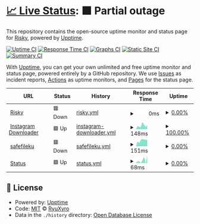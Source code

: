 # [📈 Live Status](https://RyuXyro.github.io/status): <!--live status--> **🟧 Partial outage**

This repository contains the open-source uptime monitor and status page for [Risky](https://RyuXyro.github.io/status), powered by [Upptime](https://github.com/upptime/upptime).

[![Uptime CI](https://github.com/RyuXyro/status/workflows/Uptime%20CI/badge.svg)](https://github.com/RyuXyro/status/actions?query=workflow%3A%22Uptime+CI%22)
[![Response Time CI](https://github.com/RyuXyro/status/workflows/Response%20Time%20CI/badge.svg)](https://github.com/RyuXyro/status/actions?query=workflow%3A%22Response+Time+CI%22)
[![Graphs CI](https://github.com/RyuXyro/status/workflows/Graphs%20CI/badge.svg)](https://github.com/RyuXyro/status/actions?query=workflow%3A%22Graphs+CI%22)
[![Static Site CI](https://github.com/RyuXyro/status/workflows/Static%20Site%20CI/badge.svg)](https://github.com/RyuXyro/status/actions?query=workflow%3A%22Static+Site+CI%22)
[![Summary CI](https://github.com/RyuXyro/status/workflows/Summary%20CI/badge.svg)](https://github.com/RyuXyro/status/actions?query=workflow%3A%22Summary+CI%22)

With [Upptime](https://upptime.js.org), you can get your own unlimited and free uptime monitor and status page, powered entirely by a GitHub repository. We use [Issues](https://github.com/RyuXyro/status/issues) as incident reports, [Actions](https://github.com/RyuXyro/status/actions) as uptime monitors, and [Pages](https://RyuXyro.github.io/status) for the status page.

<!--start: status pages-->
<!-- This summary is generated by Upptime (https://github.com/upptime/upptime) -->
<!-- Do not edit this manually, your changes will be overwritten -->
<!-- prettier-ignore -->
| URL | Status | History | Response Time | Uptime |
| --- | ------ | ------- | ------------- | ------ |
| <img alt="" src="https://icons.duckduckgo.com/ip3/ryuxyro.my.id.ico" height="13"> [Risky](https://ryuxyro.my.id/) | 🟥 Down | [risky.yml](https://github.com/RyuXyro/status/commits/HEAD/history/risky.yml) | <details><summary><img alt="Response time graph" src="./graphs/risky/response-time-week.png" height="20"> 0ms</summary><br><a href="https://RyuXyro.github.io/status/history/risky"><img alt="Response time 985" src="https://img.shields.io/endpoint?url=https%3A%2F%2Fraw.githubusercontent.com%2FRyuXyro%2Fstatus%2FHEAD%2Fapi%2Frisky%2Fresponse-time.json"></a><br><a href="https://RyuXyro.github.io/status/history/risky"><img alt="24-hour response time 0" src="https://img.shields.io/endpoint?url=https%3A%2F%2Fraw.githubusercontent.com%2FRyuXyro%2Fstatus%2FHEAD%2Fapi%2Frisky%2Fresponse-time-day.json"></a><br><a href="https://RyuXyro.github.io/status/history/risky"><img alt="7-day response time 0" src="https://img.shields.io/endpoint?url=https%3A%2F%2Fraw.githubusercontent.com%2FRyuXyro%2Fstatus%2FHEAD%2Fapi%2Frisky%2Fresponse-time-week.json"></a><br><a href="https://RyuXyro.github.io/status/history/risky"><img alt="30-day response time 0" src="https://img.shields.io/endpoint?url=https%3A%2F%2Fraw.githubusercontent.com%2FRyuXyro%2Fstatus%2FHEAD%2Fapi%2Frisky%2Fresponse-time-month.json"></a><br><a href="https://RyuXyro.github.io/status/history/risky"><img alt="1-year response time 0" src="https://img.shields.io/endpoint?url=https%3A%2F%2Fraw.githubusercontent.com%2FRyuXyro%2Fstatus%2FHEAD%2Fapi%2Frisky%2Fresponse-time-year.json"></a></details> | <details><summary><a href="https://RyuXyro.github.io/status/history/risky">0.00%</a></summary><a href="https://RyuXyro.github.io/status/history/risky"><img alt="All-time uptime 83.71%" src="https://img.shields.io/endpoint?url=https%3A%2F%2Fraw.githubusercontent.com%2FRyuXyro%2Fstatus%2FHEAD%2Fapi%2Frisky%2Fuptime.json"></a><br><a href="https://RyuXyro.github.io/status/history/risky"><img alt="24-hour uptime 0.00%" src="https://img.shields.io/endpoint?url=https%3A%2F%2Fraw.githubusercontent.com%2FRyuXyro%2Fstatus%2FHEAD%2Fapi%2Frisky%2Fuptime-day.json"></a><br><a href="https://RyuXyro.github.io/status/history/risky"><img alt="7-day uptime 0.00%" src="https://img.shields.io/endpoint?url=https%3A%2F%2Fraw.githubusercontent.com%2FRyuXyro%2Fstatus%2FHEAD%2Fapi%2Frisky%2Fuptime-week.json"></a><br><a href="https://RyuXyro.github.io/status/history/risky"><img alt="30-day uptime 1.38%" src="https://img.shields.io/endpoint?url=https%3A%2F%2Fraw.githubusercontent.com%2FRyuXyro%2Fstatus%2FHEAD%2Fapi%2Frisky%2Fuptime-month.json"></a><br><a href="https://RyuXyro.github.io/status/history/risky"><img alt="1-year uptime 72.63%" src="https://img.shields.io/endpoint?url=https%3A%2F%2Fraw.githubusercontent.com%2FRyuXyro%2Fstatus%2FHEAD%2Fapi%2Frisky%2Fuptime-year.json"></a></details>
| <img alt="" src="https://icons.duckduckgo.com/ip3/ryuxyro.github.io.ico" height="13"> [Instagram Downloader](https://ryuxyro.github.io/igdownloader/) | 🟩 Up | [instagram-downloader.yml](https://github.com/RyuXyro/status/commits/HEAD/history/instagram-downloader.yml) | <details><summary><img alt="Response time graph" src="./graphs/instagram-downloader/response-time-week.png" height="20"> 148ms</summary><br><a href="https://RyuXyro.github.io/status/history/instagram-downloader"><img alt="Response time 105" src="https://img.shields.io/endpoint?url=https%3A%2F%2Fraw.githubusercontent.com%2FRyuXyro%2Fstatus%2FHEAD%2Fapi%2Finstagram-downloader%2Fresponse-time.json"></a><br><a href="https://RyuXyro.github.io/status/history/instagram-downloader"><img alt="24-hour response time 158" src="https://img.shields.io/endpoint?url=https%3A%2F%2Fraw.githubusercontent.com%2FRyuXyro%2Fstatus%2FHEAD%2Fapi%2Finstagram-downloader%2Fresponse-time-day.json"></a><br><a href="https://RyuXyro.github.io/status/history/instagram-downloader"><img alt="7-day response time 148" src="https://img.shields.io/endpoint?url=https%3A%2F%2Fraw.githubusercontent.com%2FRyuXyro%2Fstatus%2FHEAD%2Fapi%2Finstagram-downloader%2Fresponse-time-week.json"></a><br><a href="https://RyuXyro.github.io/status/history/instagram-downloader"><img alt="30-day response time 139" src="https://img.shields.io/endpoint?url=https%3A%2F%2Fraw.githubusercontent.com%2FRyuXyro%2Fstatus%2FHEAD%2Fapi%2Finstagram-downloader%2Fresponse-time-month.json"></a><br><a href="https://RyuXyro.github.io/status/history/instagram-downloader"><img alt="1-year response time 124" src="https://img.shields.io/endpoint?url=https%3A%2F%2Fraw.githubusercontent.com%2FRyuXyro%2Fstatus%2FHEAD%2Fapi%2Finstagram-downloader%2Fresponse-time-year.json"></a></details> | <details><summary><a href="https://RyuXyro.github.io/status/history/instagram-downloader">100.00%</a></summary><a href="https://RyuXyro.github.io/status/history/instagram-downloader"><img alt="All-time uptime 100.00%" src="https://img.shields.io/endpoint?url=https%3A%2F%2Fraw.githubusercontent.com%2FRyuXyro%2Fstatus%2FHEAD%2Fapi%2Finstagram-downloader%2Fuptime.json"></a><br><a href="https://RyuXyro.github.io/status/history/instagram-downloader"><img alt="24-hour uptime 100.00%" src="https://img.shields.io/endpoint?url=https%3A%2F%2Fraw.githubusercontent.com%2FRyuXyro%2Fstatus%2FHEAD%2Fapi%2Finstagram-downloader%2Fuptime-day.json"></a><br><a href="https://RyuXyro.github.io/status/history/instagram-downloader"><img alt="7-day uptime 100.00%" src="https://img.shields.io/endpoint?url=https%3A%2F%2Fraw.githubusercontent.com%2FRyuXyro%2Fstatus%2FHEAD%2Fapi%2Finstagram-downloader%2Fuptime-week.json"></a><br><a href="https://RyuXyro.github.io/status/history/instagram-downloader"><img alt="30-day uptime 100.00%" src="https://img.shields.io/endpoint?url=https%3A%2F%2Fraw.githubusercontent.com%2FRyuXyro%2Fstatus%2FHEAD%2Fapi%2Finstagram-downloader%2Fuptime-month.json"></a><br><a href="https://RyuXyro.github.io/status/history/instagram-downloader"><img alt="1-year uptime 100.00%" src="https://img.shields.io/endpoint?url=https%3A%2F%2Fraw.githubusercontent.com%2FRyuXyro%2Fstatus%2FHEAD%2Fapi%2Finstagram-downloader%2Fuptime-year.json"></a></details>
| <img alt="" src="https://icons.duckduckgo.com/ip3/download.safefileku.com.ico" height="13"> [safefileku](https://download.safefileku.com/file/aRgzuragzItxb9h4/image1.jpeg/download?hash=cygK8SbTH3vZxDIcJR_Vzw&expire=1749506860&v=2) | 🟥 Down | [safefileku.yml](https://github.com/RyuXyro/status/commits/HEAD/history/safefileku.yml) | <details><summary><img alt="Response time graph" src="./graphs/safefileku/response-time-week.png" height="20"> 151ms</summary><br><a href="https://RyuXyro.github.io/status/history/safefileku"><img alt="Response time 151" src="https://img.shields.io/endpoint?url=https%3A%2F%2Fraw.githubusercontent.com%2FRyuXyro%2Fstatus%2FHEAD%2Fapi%2Fsafefileku%2Fresponse-time.json"></a><br><a href="https://RyuXyro.github.io/status/history/safefileku"><img alt="24-hour response time 169" src="https://img.shields.io/endpoint?url=https%3A%2F%2Fraw.githubusercontent.com%2FRyuXyro%2Fstatus%2FHEAD%2Fapi%2Fsafefileku%2Fresponse-time-day.json"></a><br><a href="https://RyuXyro.github.io/status/history/safefileku"><img alt="7-day response time 151" src="https://img.shields.io/endpoint?url=https%3A%2F%2Fraw.githubusercontent.com%2FRyuXyro%2Fstatus%2FHEAD%2Fapi%2Fsafefileku%2Fresponse-time-week.json"></a><br><a href="https://RyuXyro.github.io/status/history/safefileku"><img alt="30-day response time 140" src="https://img.shields.io/endpoint?url=https%3A%2F%2Fraw.githubusercontent.com%2FRyuXyro%2Fstatus%2FHEAD%2Fapi%2Fsafefileku%2Fresponse-time-month.json"></a><br><a href="https://RyuXyro.github.io/status/history/safefileku"><img alt="1-year response time 151" src="https://img.shields.io/endpoint?url=https%3A%2F%2Fraw.githubusercontent.com%2FRyuXyro%2Fstatus%2FHEAD%2Fapi%2Fsafefileku%2Fresponse-time-year.json"></a></details> | <details><summary><a href="https://RyuXyro.github.io/status/history/safefileku">0.00%</a></summary><a href="https://RyuXyro.github.io/status/history/safefileku"><img alt="All-time uptime 0.00%" src="https://img.shields.io/endpoint?url=https%3A%2F%2Fraw.githubusercontent.com%2FRyuXyro%2Fstatus%2FHEAD%2Fapi%2Fsafefileku%2Fuptime.json"></a><br><a href="https://RyuXyro.github.io/status/history/safefileku"><img alt="24-hour uptime 0.00%" src="https://img.shields.io/endpoint?url=https%3A%2F%2Fraw.githubusercontent.com%2FRyuXyro%2Fstatus%2FHEAD%2Fapi%2Fsafefileku%2Fuptime-day.json"></a><br><a href="https://RyuXyro.github.io/status/history/safefileku"><img alt="7-day uptime 0.00%" src="https://img.shields.io/endpoint?url=https%3A%2F%2Fraw.githubusercontent.com%2FRyuXyro%2Fstatus%2FHEAD%2Fapi%2Fsafefileku%2Fuptime-week.json"></a><br><a href="https://RyuXyro.github.io/status/history/safefileku"><img alt="30-day uptime 1.38%" src="https://img.shields.io/endpoint?url=https%3A%2F%2Fraw.githubusercontent.com%2FRyuXyro%2Fstatus%2FHEAD%2Fapi%2Fsafefileku%2Fuptime-month.json"></a><br><a href="https://RyuXyro.github.io/status/history/safefileku"><img alt="1-year uptime 0.00%" src="https://img.shields.io/endpoint?url=https%3A%2F%2Fraw.githubusercontent.com%2FRyuXyro%2Fstatus%2FHEAD%2Fapi%2Fsafefileku%2Fuptime-year.json"></a></details>
| <img alt="" src="https://icons.duckduckgo.com/ip3/ryuxyro.github.io.ico" height="13"> [Status](https://ryuxyro.github.io/status/) | 🟩 Up | [status.yml](https://github.com/RyuXyro/status/commits/HEAD/history/status.yml) | <details><summary><img alt="Response time graph" src="./graphs/status/response-time-week.png" height="20"> 68ms</summary><br><a href="https://RyuXyro.github.io/status/history/status"><img alt="Response time 49" src="https://img.shields.io/endpoint?url=https%3A%2F%2Fraw.githubusercontent.com%2FRyuXyro%2Fstatus%2FHEAD%2Fapi%2Fstatus%2Fresponse-time.json"></a><br><a href="https://RyuXyro.github.io/status/history/status"><img alt="24-hour response time 64" src="https://img.shields.io/endpoint?url=https%3A%2F%2Fraw.githubusercontent.com%2FRyuXyro%2Fstatus%2FHEAD%2Fapi%2Fstatus%2Fresponse-time-day.json"></a><br><a href="https://RyuXyro.github.io/status/history/status"><img alt="7-day response time 68" src="https://img.shields.io/endpoint?url=https%3A%2F%2Fraw.githubusercontent.com%2FRyuXyro%2Fstatus%2FHEAD%2Fapi%2Fstatus%2Fresponse-time-week.json"></a><br><a href="https://RyuXyro.github.io/status/history/status"><img alt="30-day response time 58" src="https://img.shields.io/endpoint?url=https%3A%2F%2Fraw.githubusercontent.com%2FRyuXyro%2Fstatus%2FHEAD%2Fapi%2Fstatus%2Fresponse-time-month.json"></a><br><a href="https://RyuXyro.github.io/status/history/status"><img alt="1-year response time 49" src="https://img.shields.io/endpoint?url=https%3A%2F%2Fraw.githubusercontent.com%2FRyuXyro%2Fstatus%2FHEAD%2Fapi%2Fstatus%2Fresponse-time-year.json"></a></details> | <details><summary><a href="https://RyuXyro.github.io/status/history/status">0.00%</a></summary><a href="https://RyuXyro.github.io/status/history/status"><img alt="All-time uptime 0.00%" src="https://img.shields.io/endpoint?url=https%3A%2F%2Fraw.githubusercontent.com%2FRyuXyro%2Fstatus%2FHEAD%2Fapi%2Fstatus%2Fuptime.json"></a><br><a href="https://RyuXyro.github.io/status/history/status"><img alt="24-hour uptime 0.00%" src="https://img.shields.io/endpoint?url=https%3A%2F%2Fraw.githubusercontent.com%2FRyuXyro%2Fstatus%2FHEAD%2Fapi%2Fstatus%2Fuptime-day.json"></a><br><a href="https://RyuXyro.github.io/status/history/status"><img alt="7-day uptime 0.00%" src="https://img.shields.io/endpoint?url=https%3A%2F%2Fraw.githubusercontent.com%2FRyuXyro%2Fstatus%2FHEAD%2Fapi%2Fstatus%2Fuptime-week.json"></a><br><a href="https://RyuXyro.github.io/status/history/status"><img alt="30-day uptime 0.00%" src="https://img.shields.io/endpoint?url=https%3A%2F%2Fraw.githubusercontent.com%2FRyuXyro%2Fstatus%2FHEAD%2Fapi%2Fstatus%2Fuptime-month.json"></a><br><a href="https://RyuXyro.github.io/status/history/status"><img alt="1-year uptime 0.00%" src="https://img.shields.io/endpoint?url=https%3A%2F%2Fraw.githubusercontent.com%2FRyuXyro%2Fstatus%2FHEAD%2Fapi%2Fstatus%2Fuptime-year.json"></a></details>

<!--end: status pages-->

## 📄 License

- Powered by: [Upptime](https://github.com/upptime/upptime)
- Code: [MIT](./LICENSE) © [RyuXyro](https://github.com/RyuXyro)
- Data in the `./history` directory: [Open Database License](https://opendatacommons.org/licenses/odbl/1-0/)
